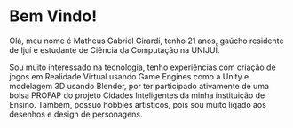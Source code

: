 # Bem Vindo!
Olá, meu nome é Matheus Gabriel Girardi, tenho 21 anos, gaúcho residente de Ijuí e estudante de Ciência da Computação na UNIJUÍ.

Sou muito interessado na tecnologia, tenho experiências com criação de jogos em Realidade Virtual usando Game Engines como a Unity e modelagem 3D usando Blender, por ter participado ativamente de uma bolsa PROFAP do projeto Cidades Inteligentes da minha instituição de Ensino.
Também, possuo hobbies artísticos, pois sou muito ligado aos desenhos e design de personagens.
